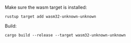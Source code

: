 Make sure the wasm target is installed:

```
rustup target add wasm32-unknown-unknown
```

Build:

```
cargo build --release --target wasm32-unknown-unknown
```
